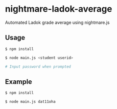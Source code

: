 # nightmare-ladok-average
Automated Ladok grade average using nightmare.js

## Usage

```bash
$ npm install

$ node main.js <student userid>

# Input password when prompted
```

## Example
```bash
$ npm install

$ node main.js dat11oha
```
